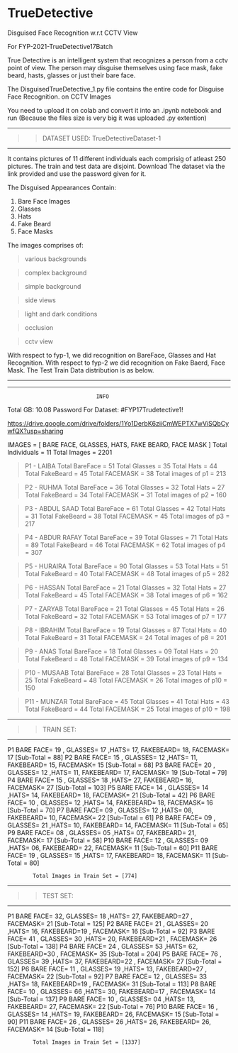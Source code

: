 # TrueDetective
Disguised Face Recognition w.r.t CCTV View


For FYP-2021-TrueDetective17Batch

True Detective is an intelligent system that recognizes a person from a cctv point of view. The person may disguise themselves using face mask, fake beard, hasts, glasses or just their bare face. 

The DisguisedTrueDetective_1.py file contains the entire code for Disguise Face Recognition. on CCTV Images

You need to upload it on colab and convert it into an .ipynb notebook and run (Because the files size is very big it was uploaded .py extention)


--------------
>> DATASET USED: TrueDetectiveDataset-1
--------------

It contains pictures of 11 different individuals each comprisig of atleast 250 pictures.
The train and test data are disjoint. Download The dataset via the link provided and use the password given for it.

The Disguised Appearances Contain:
1) Bare Face Images
2) Glasses
3) Hats
4) Fake Beard
5) Face Masks

The images comprises of:

> various backgrounds

> complex background

> simple background

> side views

> light and dark conditions

> occlusion

> cctv view

With respect to fyp-1, we did recognition on BareFace, Glasses and Hat Recognition. 
With respect to fyp-2  we did recognition on Fake Baerd, Face Mask. 
The Test Train Data distribution is as below.


*******************************************************************************************************************************************************************************
**************************************************************************************************************************************************
								INFO

Total GB: 10.08
Password For Dataset: #FYP17Trudetective1!

https://drive.google.com/drive/folders/1Yo1DerbK6ziiCmWEPTX7wViSQbCywfQX?usp=sharing

IMAGES = [ BARE FACE, GLASSES, HATS, FAKE BEARD, FACE MASK ]
Total Individuals = 11
Total Images =  2201

> P1 - LAIBA
	Total BareFace = 51
	Total Glasses = 35
	Total Hats = 44
	Total FakeBeard = 45
	Total FACEMASK = 38
	Total images of p1 = 213

> P2 - RUHMA
	Total BareFace = 36
	Total Glasses = 32
	Total Hats = 27
	Total FakeBeard = 34
	Total FACEMASK = 31
	Total images of p2 = 160

> P3 - ABDUL SAAD
	Total BareFace = 61
	Total Glasses = 42
	Total Hats = 31
	Total FakeBeard = 38
	Total FACEMASK = 45
	Total images of p3 = 217

> P4 - ABDUR RAFAY
	Total BareFace = 39
	Total Glasses = 71
	Total Hats = 89
	Total FakeBeard = 46
	Total FACEMASK = 62
	Total images of p4 = 307

> P5 - HURAIRA
	Total BareFace = 90
	Total Glasses = 53
	Total Hats = 51
	Total FakeBeard = 40
	Total FACEMASK = 48
	Total images of p5 = 282

> P6 - HASSAN
	Total BareFace = 21
	Total Glasses = 32
	Total Hats = 27
	Total FakeBeard = 45
	Total FACEMASK = 38
	Total images of p6 = 162

> P7 - ZARYAB
	Total BareFace = 21
	Total Glasses = 45
	Total Hats = 26
	Total FakeBeard = 32
	Total FACEMASK = 53
	Total images of p7 = 177

> P8 - IBRAHIM
	Total BareFace = 19
	Total Glasses = 87
	Total Hats = 40
	Total FakeBeard = 31
	Total FACEMASK = 24
	Total images of p8 = 201

> P9 - ANAS
	Total BareFace = 18
	Total Glasses = 09
	Total Hats = 20
	Total FakeBeard = 48
	Total FACEMASK = 39
	Total images of p9 = 134

> P10 - MUSAAB
	Total BareFace = 28
	Total Glasses = 23
	Total Hats = 25
	Total FakeBeard = 48
	Total FACEMASK = 26
	Total images of p10 = 150
	
> P11 - MUNZAR
	Total BareFace = 45
	Total Glasses = 41
	Total Hats = 43
	Total FakeBeard = 44
	Total FACEMASK = 25
	Total images of p10 = 198

--------------
>> TRAIN SET:
--------------
P1
BARE FACE= 19  , GLASSES= 17    ,HATS= 17, FAKEBEARD= 18, FACEMASK= 17   [Sub-Total =  88]
P2
BARE FACE= 15  , GLASSES= 12    ,HATS= 11, FAKEBEARD= 15, FACEMASK= 15   [Sub-Total =  68]
P3
BARE FACE= 20  , GLASSES= 12    ,HATS= 11, FAKEBEARD= 17, FACEMASK= 19   [Sub-Total =  79]
P4
BARE FACE= 15  , GLASSES= 18    ,HATS= 27, FAKEBEARD= 16, FACEMASK= 27   [Sub-Total =  103]
P5
BARE FACE= 14   , GLASSES= 14   ,HATS= 14, FAKEBEARD= 18, FACEMASK= 21   [Sub-Total =  42]
P6
BARE FACE= 10   , GLASSES= 12   ,HATS= 14, FAKEBEARD= 18, FACEMASK= 16   [Sub-Total =  70]
P7
BARE FACE= 09   , GLASSES= 12   ,HATS= 08, FAKEBEARD= 10, FACEMASK= 22   [Sub-Total =  61]
P8 
BARE FACE= 09   , GLASSES= 21   ,HATS= 10, FAKEBEARD= 14, FACEMASK= 11   [Sub-Total =  65]
P9
BARE FACE= 08   , GLASSES= 05   ,HATS= 07, FAKEBEARD= 21, FACEMASK= 17   [Sub-Total =  58]
P10 
BARE FACE= 12   , GLASSES= 09   ,HATS= 06, FAKEBEARD= 22, FACEMASK= 11   [Sub-Total =  60]
P11
BARE FACE= 19   , GLASSES= 15   ,HATS= 17, FAKEBEARD= 18, FACEMASK= 11   [Sub-Total =  80]

			Total Images in Train Set = [774]

--------------
>> TEST SET:
--------------

P1
BARE FACE= 32,  GLASSES= 18    ,HATS= 27,  FAKEBEARD=27 ,  FACEMASK= 21     [Sub-Total = 125]
P2
BARE FACE= 21  , GLASSES= 20   ,HATS= 16,  FAKEBEARD=19 ,  FACEMASK= 16     [Sub-Total = 92]
P3
BARE FACE= 41  , GLASSES= 30   ,HATS= 20,  FAKEBEARD=21 ,  FACEMASK= 26     [Sub-Total = 138]
P4
BARE FACE= 24  , GLASSES= 53   ,HATS= 62,  FAKEBEARD=30 ,  FACEMASK= 35     [Sub-Total = 204]
P5
BARE FACE= 76  , GLASSES= 39   ,HATS= 37,  FAKEBEARD=22 ,  FACEMASK= 27     [Sub-Total = 152]
P6
BARE FACE= 11  , GLASSES= 19   ,HATS= 13,  FAKEBEARD=27 ,  FACEMASK= 22     [Sub-Total = 92]
P7
BARE FACE= 12  , GLASSES= 33   ,HATS= 18,  FAKEBEARD=19 ,  FACEMASK= 31     [Sub-Total = 113]
P8
BARE FACE= 10  , GLASSES= 66   ,HATS= 30,  FAKEBEARD=17 ,  FACEMASK= 14     [Sub-Total = 137]
P9
BARE FACE= 10  , GLASSES= 04   ,HATS= 13,  FAKEBEARD= 27,  FACEMASK= 22      [Sub-Total = 76]
P10
BARE FACE= 16  , GLASSES= 14   ,HATS= 19,  FAKEBEARD= 26,  FACEMASK= 15      [Sub-Total = 90]
P11
BARE FACE= 26  , GLASSES= 26   ,HATS= 26,  FAKEBEARD= 26,  FACEMASK= 14     [Sub-Total =  118]

			Total Images in Train Set = [1337]

